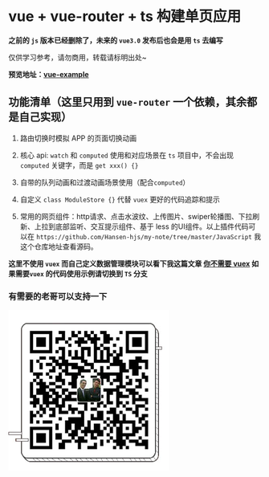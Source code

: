 # vue + vue-router + ts 构建单页应用

**之前的 `js` 版本已经删除了，未来的 `vue3.0` 发布后也会是用 `ts` 去编写**

仅供学习参考，请勿商用，转载请标明出处~

**预览地址：[vue-example](https://hansen-hjs.github.io/cv/demo/vue/)**

## 功能清单（这里只用到 `vue-router` 一个依赖，其余都是自己实现）
1. 路由切换时模拟 APP 的页面切换动画

2. 核心 api: `watch` 和 `computed` 使用和对应场景在 `ts` 项目中，不会出现 `computed` 关键字，而是 `get xxx() {}` 

3. 自带的队列动画和过渡动画场景使用（配合`computed`）

4. 自定义 `class ModuleStore {}` 代替 `vuex` 更好的代码追踪和提示

5. 常用的网页组件：http请求、点击水波纹、上传图片、swiper轮播图、下拉刷新、上拉到底部监听、交互提示组件、基于 less 的UI组件。以上插件代码可以在 `https://github.com/Hansen-hjs/my-note/tree/master/JavaScript` 我这个仓库地址查看源码。

**这里不使用 `vuex` 而自己定义数据管理模块可以看下我这篇文章 [你不需要 vuex](https://juejin.im/post/5d425a83f265da03d8719cb8) 如果需要`vuex` 的代码使用示例请切换到 `TS` 分支**

### 有需要的老哥可以支持一下
![my-code.png](https://github.com/Hansen-hjs/Hansen-hjs.github.io/blob/master/images/wxcode.jpg "my-code")

